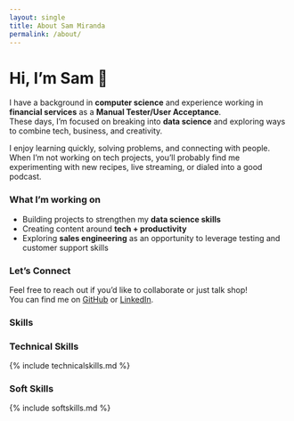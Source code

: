 ```yaml
---
layout: single
title: About Sam Miranda
permalink: /about/
---
```

# Hi, I’m Sam 👋  

I have a background in **computer science** and experience working in **financial services** as a **Manual Tester/User Acceptance**.  
These days, I’m focused on breaking into **data science** and exploring ways to combine tech, business, and creativity.  

I enjoy learning quickly, solving problems, and connecting with people. When I’m not working on tech projects, you’ll probably find me experimenting with new recipes, live streaming, or dialed into a good podcast.  

### What I’m working on
- Building projects to strengthen my **data science skills**  
- Creating content around **tech + productivity**  
- Exploring **sales engineering** as an opportunity to leverage testing and customer support skills 

### Let’s Connect
Feel free to reach out if you’d like to collaborate or just talk shop!  
You can find me on [GitHub](https://github.com/SamMirandaJr) or [LinkedIn](www.linkedin.com/in/sam-miranda-jr-07b5a993).

### Skills
### Technical Skills

{% include technicalskills.md %}

### Soft Skills

{% include softskills.md %}
